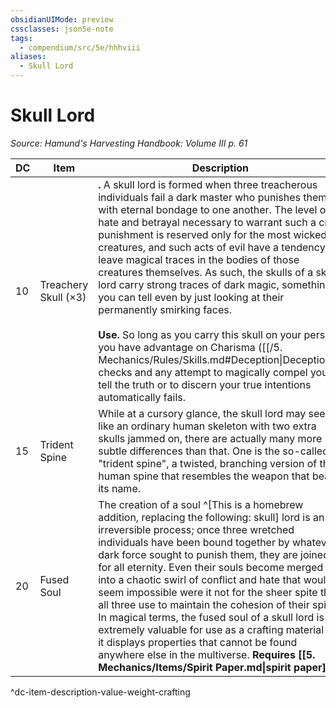 ```yaml
---
obsidianUIMode: preview
cssclasses: json5e-note
tags:
  - compendium/src/5e/hhhviii
aliases:
  - Skull Lord
---
```

# Skull Lord
*Source: Hamund's Harvesting Handbook: Volume III p. 61* 

| DC | Item | Description | Value | Weight | Crafting |
|----|------|-------------|-------|--------|----------|
| 10 | Treachery Skull (×3) | **.** A skull lord is formed when three treacherous individuals fail a dark master who punishes them with eternal bondage to one another. The level of hate and betrayal necessary to warrant such a cruel punishment is reserved only for the most wicked of creatures, and such acts of evil have a tendency to leave magical traces in the bodies of those creatures themselves. As such, the skulls of a skull lord carry strong traces of dark magic, something you can tell even by just looking at their permanently smirking faces.<br /><br />**Use.** So long as you carry this skull on your person, you have advantage on Charisma ([[/5. Mechanics/Rules/Skills.md#Deception\|Deception]]) checks and any attempt to magically compel you to tell the truth or to discern your true intentions automatically fails. | 205 gp | 7 lb | — |
| 15 | Trident Spine | While at a cursory glance, the skull lord may seem like an ordinary human skeleton with two extra skulls jammed on, there are actually many more subtle differences than that. One is the so-called "trident spine", a twisted, branching version of the human spine that resembles the weapon that bears its name. | 1,285 gp | 30 lb | [[5. Mechanics/Items/Staff Of The Chained Spell.md\|Staff of the Chained Spell]] |
| 20 | Fused Soul | The creation of a soul ^[This is a homebrew addition, replacing the following: skull] lord is an irreversible process; once three wretched individuals have been bound together by whatever dark force sought to punish them, they are joined for all eternity. Even their souls become merged into a chaotic swirl of conflict and hate that would seem impossible were it not for the sheer spite that all three use to maintain the cohesion of their spirit. In magical terms, the fused soul of a skull lord is extremely valuable for use as a crafting material as it displays properties that cannot be found anywhere else in the multiverse. **Requires [[5. Mechanics/Items/Spirit Paper.md\|spirit paper]].** | 2,880 gp | 1 lb | [[5. Mechanics/Items/Amulet Of Spiritual Obfuscation.md\|Amulet of Spiritual Obfuscation]] |
^dc-item-description-value-weight-crafting
